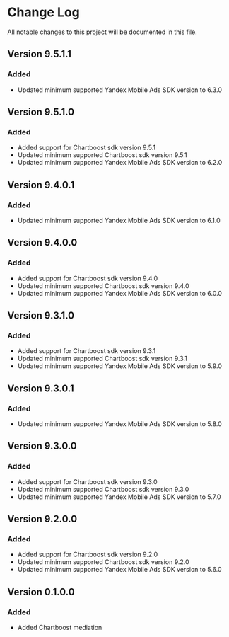 # Change Log

All notable changes to this project will be documented in this file.

## Version 9.5.1.1

### Added

* Updated minimum supported Yandex Mobile Ads SDK version to 6.3.0

## Version 9.5.1.0

### Added

* Added support for Chartboost sdk version 9.5.1
* Updated minimum supported Chartboost sdk version 9.5.1
* Updated minimum supported Yandex Mobile Ads SDK version to 6.2.0

## Version 9.4.0.1

### Added

* Updated minimum supported Yandex Mobile Ads SDK version to 6.1.0

## Version 9.4.0.0

### Added

* Added support for Chartboost sdk version 9.4.0
* Updated minimum supported Chartboost sdk version 9.4.0
* Updated minimum supported Yandex Mobile Ads SDK version to 6.0.0

## Version 9.3.1.0

### Added

* Added support for Chartboost sdk version 9.3.1
* Updated minimum supported Chartboost sdk version 9.3.1
* Updated minimum supported Yandex Mobile Ads SDK version to 5.9.0

## Version 9.3.0.1

### Added

* Updated minimum supported Yandex Mobile Ads SDK version to 5.8.0

## Version 9.3.0.0

### Added

* Added support for Chartboost sdk version 9.3.0
* Updated minimum supported Chartboost sdk version 9.3.0
* Updated minimum supported Yandex Mobile Ads SDK version to 5.7.0

## Version 9.2.0.0

### Added

* Added support for Chartboost sdk version 9.2.0
* Updated minimum supported Chartboost sdk version 9.2.0
* Updated minimum supported Yandex Mobile Ads SDK version to 5.6.0

## Version 0.1.0.0

### Added

* Added Chartboost mediation
